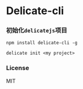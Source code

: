 # Delicate-cli

### 初始化`delicatejs`项目

```
npm install delicate-cli -g

delicate init <my project>
```

### License

MIT